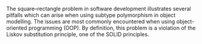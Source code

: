 The square–rectangle problem in software development illustrates several pitfalls which can arise
when using subtype polymorphism in object modelling. The issues are most commonly encountered
when using object-oriented programming (OOP). By definition, this problem is a violation of the
Liskov substitution principle, one of the SOLID principles.

